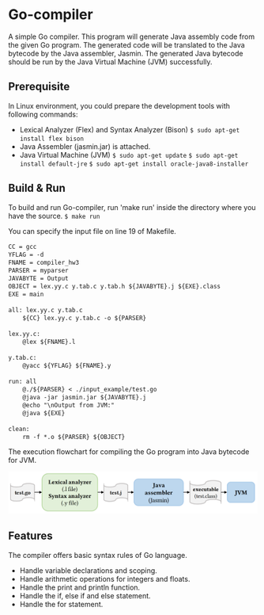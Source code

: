 # Go-compiler

A simple Go compiler. This program will generate Java assembly code from the given Go program. The generated code will be translated to the Java bytecode by the Java assembler, Jasmin. The generated Java bytecode should be run by the Java Virtual Machine (JVM) successfully.

## Prerequisite
In Linux environment, you could prepare the development tools with following commands:
- Lexical Analyzer (Flex) and Syntax Analyzer (Bison)
`$ sudo apt-get install flex bison`
- Java Assembler (jasmin.jar) is attached.
- Java Virtual Machine (JVM)
`$ sudo apt-get update`
`$ sudo apt-get install default-jre`
`$ sudo apt-get install oracle-java8-installer`

## Build & Run
To build and run Go-compiler, run 'make run' inside the directory where you have the source.
`$ make run`

You can specify the input file on line 19 of Makefile.
```cmake=
CC = gcc
YFLAG = -d
FNAME = compiler_hw3
PARSER = myparser
JAVABYTE = Output
OBJECT = lex.yy.c y.tab.c y.tab.h ${JAVABYTE}.j ${EXE}.class
EXE = main

all: lex.yy.c y.tab.c
	${CC} lex.yy.c y.tab.c -o ${PARSER}

lex.yy.c:
	@lex ${FNAME}.l

y.tab.c:
	@yacc ${YFLAG} ${FNAME}.y

run: all
	@./${PARSER} < ./input_example/test.go 
	@java -jar jasmin.jar ${JAVABYTE}.j
	@echo "\nOutput from JVM:"
	@java ${EXE} 

clean:
	rm -f *.o ${PARSER} ${OBJECT} 
```

The execution flowchart for compiling the Go program into Java bytecode for JVM.

![Flow_chart](https://github.com/Msiciots/Go-compiler/raw/master/img/Flow_chart.png)

##  Features
The compiler offers basic syntax rules of Go language. 
- Handle variable declarations and scoping.
- Handle arithmetic operations for integers and floats. 
- Handle the print and println function.
- Handle the if, else if and else statement. 
- Handle the for statement.

